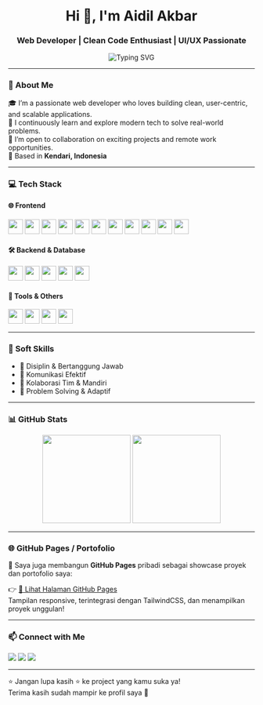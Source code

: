 <!-- HEADER -->
<h1 align="center">Hi 👋, I'm Aidil Akbar</h1>
<h3 align="center">Web Developer | Clean Code Enthusiast | UI/UX Passionate</h3>

<p align="center">
  <img src="https://readme-typing-svg.herokuapp.com?font=Fira+Code&size=20&pause=1000&color=00BFFF&center=true&vCenter=true&width=500&lines=Frontend+%7C+Backend+Developer;Love+React%2C+Next%2C+Laravel%2C+Vue+Inertia;Always+Learning+%F0%9F%9A%80" alt="Typing SVG" />
</p>

---

### 🚀 About Me

🎓 I’m a passionate web developer who loves building clean, user-centric, and scalable applications.  
🧠 I continuously learn and explore modern tech to solve real-world problems.  
🤝 I’m open to collaboration on exciting projects and remote work opportunities.  
📍 Based in **Kendari, Indonesia**  

---

### 💻 Tech Stack

#### 🌐 Frontend
<p>
  <img src="https://img.shields.io/badge/HTML5-E34F26?style=for-the-badge&logo=html5&logoColor=white" height="30"/>
  <img src="https://img.shields.io/badge/CSS3-1572B6?style=for-the-badge&logo=css3&logoColor=white" height="30"/>
  <img src="https://img.shields.io/badge/JavaScript-F7DF1E?style=for-the-badge&logo=javascript&logoColor=black" height="30"/>
  <img src="https://img.shields.io/badge/TypeScript-007ACC?style=for-the-badge&logo=typescript&logoColor=white" height="30"/>
  <img src="https://img.shields.io/badge/Bootstrap-563D7C?style=for-the-badge&logo=bootstrap&logoColor=white" height="30"/>
  <img src="https://img.shields.io/badge/TailwindCSS-38B2AC?style=for-the-badge&logo=tailwind-css&logoColor=white" height="30"/>
  <img src="https://img.shields.io/badge/Sass-CC6699?style=for-the-badge&logo=sass&logoColor=white" height="30"/>
  <img src="https://img.shields.io/badge/React-61DAFB?style=for-the-badge&logo=react&logoColor=black" height="30"/>
  <img src="https://img.shields.io/badge/Next.js-000000?style=for-the-badge&logo=nextdotjs&logoColor=white" height="30"/>
  <img src="https://img.shields.io/badge/Vue.js-4FC08D?style=for-the-badge&logo=vue.js&logoColor=white" height="30"/>
  <img src="https://img.shields.io/badge/Inertia.js-1e1e1e?style=for-the-badge&logo=javascript&logoColor=white" height="30"/>
</p>

#### 🛠️ Backend & Database
<p>
  <img src="https://img.shields.io/badge/Node.js-339933?style=for-the-badge&logo=node.js&logoColor=white" height="30"/>
  <img src="https://img.shields.io/badge/Express.js-000000?style=for-the-badge&logo=express&logoColor=white" height="30"/>
  <img src="https://img.shields.io/badge/Laravel-F55247?style=for-the-badge&logo=laravel&logoColor=white" height="30"/>
  <img src="https://img.shields.io/badge/MySQL-4479A1?style=for-the-badge&logo=mysql&logoColor=white" height="30"/>
  <img src="https://img.shields.io/badge/PostgreSQL-316192?style=for-the-badge&logo=postgresql&logoColor=white" height="30"/>
</p>

#### 🧰 Tools & Others
<p>
  <img src="https://img.shields.io/badge/Figma-F24E1E?style=for-the-badge&logo=figma&logoColor=white" height="30"/>
  <img src="https://img.shields.io/badge/Git-F05032?style=for-the-badge&logo=git&logoColor=white" height="30"/>
  <img src="https://img.shields.io/badge/GitHub-181717?style=for-the-badge&logo=github&logoColor=white" height="30"/>
  <img src="https://img.shields.io/badge/VSCode-007ACC?style=for-the-badge&logo=visual-studio-code&logoColor=white" height="30"/>
</p>

---

### 🧠 Soft Skills
- 🎯 Disiplin & Bertanggung Jawab  
- 📢 Komunikasi Efektif  
- 🤝 Kolaborasi Tim & Mandiri  
- 🧩 Problem Solving & Adaptif  

---

### 📊 GitHub Stats

<p align="center">
  <img src="https://github-readme-stats.vercel.app/api?username=aidilakbarr&show_icons=true&theme=tokyonight&hide_border=true" height="180"/>
  <img src="https://github-readme-stats.vercel.app/api/top-langs/?username=aidilakbarr&layout=compact&theme=tokyonight&hide_border=true" height="180"/>
</p>

---

### 🌐 GitHub Pages / Portofolio

📌 Saya juga membangun **GitHub Pages** pribadi sebagai showcase proyek dan portofolio saya:

👉 [🔗 Lihat Halaman GitHub Pages](https://aidilakbarr.github.io/)  
Tampilan responsive, terintegrasi dengan TailwindCSS, dan menampilkan proyek unggulan!

---

### 📫 Connect with Me

<p align="left">
  <a href="mailto:akbaraidil464@gmail.com"><img src="https://img.shields.io/badge/Email-D14836?style=for-the-badge&logo=gmail&logoColor=white"/></a>
  <a href="[https://linkedin.com/in/yourprofile](https://www.linkedin.com/in/aidil-akbar-70748a2a3)"><img src="https://img.shields.io/badge/LinkedIn-blue?style=for-the-badge&logo=linkedin&logoColor=white" /></a>
  <a href="https://your-portfolio.com"><img src="https://img.shields.io/badge/Portfolio-000?style=for-the-badge&logo=firefox-browser&logoColor=white"/></a>
</p>

---

⭐️ Jangan lupa kasih ⭐️ ke project yang kamu suka ya!  
Terima kasih sudah mampir ke profil saya 🙏  
